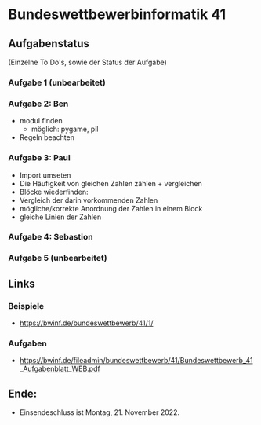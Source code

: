 # Bundeswettbewerbinformatik 41

## Aufgabenstatus
(Einzelne To Do's, sowie der Status  der Aufgabe)
### Aufgabe 1 (unbearbeitet)
### Aufgabe 2: Ben
- modul finden
  - möglich: pygame, pil
- Regeln beachten
### Aufgabe 3: Paul
- Import umseten
- Die Häufigkeit von gleichen Zahlen zählen + vergleichen
- Blöcke wiederfinden:
- Vergleich der darin vorkommenden Zahlen
- mögliche/korrekte Anordnung der Zahlen in einem Block 
- gleiche Linien der Zahlen  

### Aufgabe 4: Sebastion
### Aufgabe 5 (unbearbeitet)

## Links
### Beispiele
- https://bwinf.de/bundeswettbewerb/41/1/
### Aufgaben
- https://bwinf.de/fileadmin/bundeswettbewerb/41/Bundeswettbewerb_41_Aufgabenblatt_WEB.pdf



## Ende: 
- Einsendeschluss ist Montag, 21. November 2022.
